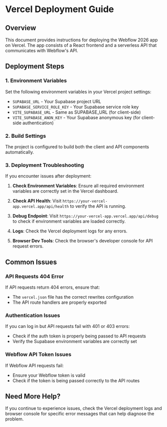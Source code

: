 # Vercel Deployment Guide

## Overview
This document provides instructions for deploying the Webflow 2026 app on Vercel. The app consists of a React frontend and a serverless API that communicates with Webflow's API.

## Deployment Steps

### 1. Environment Variables
Set the following environment variables in your Vercel project settings:

- `SUPABASE_URL` - Your Supabase project URL
- `SUPABASE_SERVICE_ROLE_KEY` - Your Supabase service role key
- `VITE_SUPABASE_URL` - Same as SUPABASE_URL (for client-side)
- `VITE_SUPABASE_ANON_KEY` - Your Supabase anonymous key (for client-side authentication)

### 2. Build Settings
The project is configured to build both the client and API components automatically.

### 3. Deployment Troubleshooting

If you encounter issues after deployment:

1. **Check Environment Variables**: Ensure all required environment variables are correctly set in the Vercel dashboard.

2. **Check API Health**: Visit `https://your-vercel-app.vercel.app/api/health` to verify the API is running.

3. **Debug Endpoint**: Visit `https://your-vercel-app.vercel.app/api/debug` to check if environment variables are loaded correctly.

4. **Logs**: Check the Vercel deployment logs for any errors.

5. **Browser Dev Tools**: Check the browser's developer console for API request errors.

## Common Issues

### API Requests 404 Error
If API requests return 404 errors, ensure that:
- The `vercel.json` file has the correct rewrites configuration
- The API route handlers are properly exported

### Authentication Issues
If you can log in but API requests fail with 401 or 403 errors:
- Check if the auth token is properly being passed to API requests
- Verify the Supabase environment variables are correctly set

### Webflow API Token Issues
If Webflow API requests fail:
- Ensure your Webflow token is valid
- Check if the token is being passed correctly to the API routes

## Need More Help?
If you continue to experience issues, check the Vercel deployment logs and browser console for specific error messages that can help diagnose the problem. 